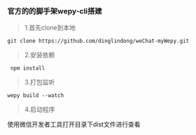 ### 官方的的脚手架wepy-cli搭建

> 1.首先clone到本地

``` git clone https://github.com/dinglindong/weChat-myWepy.git ```

> 2.安装依赖

``` npm install```

> 3.打包监听

``` wepy build --watch ```

> 4.启动程序

使用微信开发者工具打开目录下dist文件进行查看



